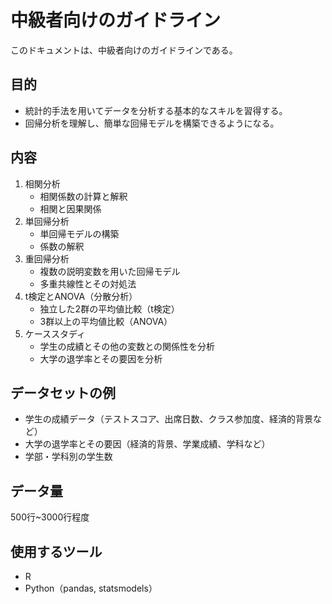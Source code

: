 # 中級者向けのガイドライン

このドキュメントは、中級者向けのガイドラインである。

## 目的

- 統計的手法を用いてデータを分析する基本的なスキルを習得する。
- 回帰分析を理解し、簡単な回帰モデルを構築できるようになる。

## 内容

1. 相関分析
    - 相関係数の計算と解釈
    - 相関と因果関係
2. 単回帰分析
    - 単回帰モデルの構築
    - 係数の解釈
3. 重回帰分析
    - 複数の説明変数を用いた回帰モデル
    - 多重共線性とその対処法
4. t検定とANOVA（分散分析）
    - 独立した2群の平均値比較（t検定）
    - 3群以上の平均値比較（ANOVA）
5. ケーススタディ
    - 学生の成績とその他の変数との関係性を分析
    - 大学の退学率とその要因を分析

## データセットの例

- 学生の成績データ（テストスコア、出席日数、クラス参加度、経済的背景など）
- 大学の退学率とその要因（経済的背景、学業成績、学科など）
- 学部・学科別の学生数

## データ量

500行~3000行程度

## 使用するツール

- R
- Python（pandas, statsmodels）
